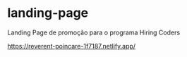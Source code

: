 # landing-page

Landing Page de promoção para o programa Hiring Coders

https://reverent-poincare-1f7187.netlify.app/

